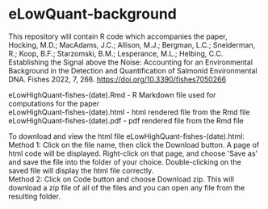 # eLowQuant-background

This repository wlil contain R code which accompanies the paper,   
Hocking, M.D.; MacAdams, J.C.; Allison, M.J.; Bergman, L.C.; Sneiderman, R.; Koop, B.F.; Starzomski, B.M.; Lesperance, M.L.; Helbing, C.C. Establishing the Signal above the Noise: Accounting for an Environmental Background in the Detection and Quantification of Salmonid Environmental DNA. Fishes 2022, 7, 266. https://doi.org/10.3390/fishes7050266

eLowHighQuant-fishes-(date).Rmd - R Markdown file used for computations for the paper  
eLowHighQuant-fishes-(date).html - html rendered file from the Rmd file
eLowHighQuant-fishes-(date).pdf - pdf rendered file from the Rmd file

To download and view the html file eLowHighQuant-fishes-(date).html:  
Method 1:  Click on the file name, then click the Download button.  A page of html code will be displayed.  Right-click on that page, and choose 'Save as' and save the file into the folder of your choice.  Double-clicking on the saved file will display the html file correctly.  
Method 2:  Click on Code button and choose Download zip.  This will download a zip file of all of the files and you can open any file from the resulting folder.

